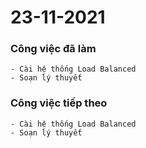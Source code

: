 # 23-11-2021

### Công việc đã làm

```
- Cài hệ thống Load Balanced
- Soạn lý thuyết
```

### Công việc tiếp theo

```
- Cài hệ thống Load Balanced
- Soạn lý thuyết
```
